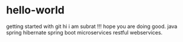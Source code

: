 # hello-world
getting started with git
hi i am subrat !!!
hope you are doing good.
java 
spring
hibernate
spring boot
microservices
restful webservices.
